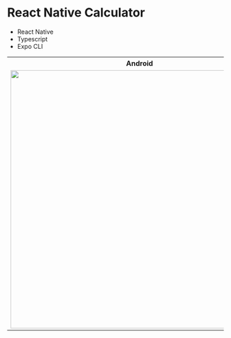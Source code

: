 # React Native Calculator

- React Native
- Typescript
- Expo CLI


<table>
  <tr>
    <th valign="top">Android</th>
    <th valign="top">IOS</th>
  </tr>
  <tr>
    <td valign="top">
      <img height="600px" src="https://user-images.githubusercontent.com/55308484/102177323-a5cce180-3ee6-11eb-95ad-1f5390b19fe2.jpg"/>
    </td>
    <td valign="top">
      <img height="600px" src="https://user-images.githubusercontent.com/55308484/102177327-a6fe0e80-3ee6-11eb-9852-b8bd76d79c89.png"/>
    </td>
  </tr>
</table>

